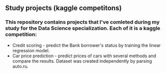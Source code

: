 ## Study projects (kaggle competitons) 
### This repository contains projects that I've comleted during my study for the Data Science specialization. Each of it is a kaggle competition:
* Credit scoring - predict the Bank borrower's status by training the linear regression model.
* Car price prediction - predict prices of cars with several methods and compare the results. Dataset was created independently by parsing auto.ru.  

 
